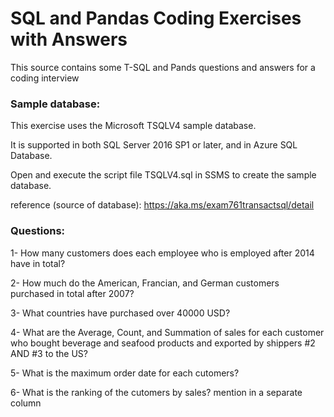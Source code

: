 # SQL and Pandas Coding Exercises with Answers
This source contains some T-SQL and Pands questions and answers for a coding interview

### Sample database:
This exercise uses the Microsoft TSQLV4 sample database.

It is supported in both SQL Server 2016 SP1 or later, and in Azure SQL Database.

Open and execute the script file TSQLV4.sql in SSMS to create the sample database.

reference (source of database): https://aka.ms/exam761transactsql/detail

### Questions:
1- How many customers does each employee  who is employed after 2014 have in total?

2- How much do the American, Francian, and German customers purchased in total after 2007?

3- What countries have purchased over 40000 USD?

4- What are the Average, Count, and Summation of sales for each customer who bought beverage and seafood products and exported by shippers #2 AND #3 to the US?

5- What is the maximum order date for each cutomers?

6- What is the ranking of the cutomers by sales? mention in a separate column
